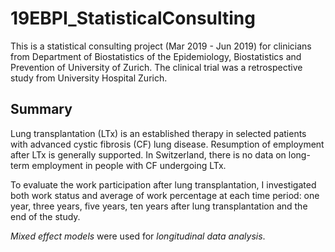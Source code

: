 # 19EBPI_StatisticalConsulting
This is a statistical consulting project (Mar 2019 - Jun 2019) for clinicians from Department of Biostatistics of the Epidemiology, Biostatistics and Prevention of University of Zurich. The clinical trial was a retrospective study from University Hospital Zurich.

## Summary
Lung transplantation (LTx) is an established therapy in selected patients with advanced cystic fibrosis (CF) lung disease. Resumption of employment after LTx is generally supported. In Switzerland, there is no data on long-term employment in people with CF undergoing LTx.

To evaluate the work participation after lung transplantation, I investigated both work status and average of work percentage at each time period: one year, three years, five years, ten years after lung transplantation and the end of the study.

*Mixed effect models* were used for *longitudinal data analysis*.